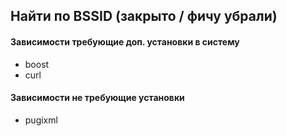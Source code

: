 ## Найти по BSSID (закрыто / фичу убрали)

#### Зависимости требующие доп. установки в систему
- boost
- curl

#### Зависимости не требующие установки
- pugixml
